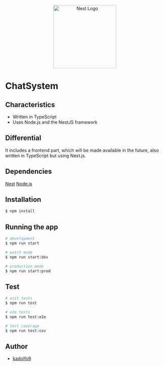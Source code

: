 <p align="center">
  <a href="http://nestjs.com/" target="blank"><img src="https://nestjs.com/img/logo-small.svg" width="200" alt="Nest Logo" /></a>
</p>

# ChatSystem

## Characteristics
- Written in TypeScript
- Uses Node.js and the NestJS framework

## Differential
It includes a frontend part, which will be made available in the future, also written in TypeScript but using Next.js.

## Dependencies

[Nest](https://github.com/nestjs/nest)
[Node.js](https://github.com/nodejs/node)

## Installation

```bash
$ npm install
```

## Running the app

```bash
# development
$ npm run start

# watch mode
$ npm run start:dev

# production mode
$ npm run start:prod
```

## Test

```bash
# unit tests
$ npm run test

# e2e tests
$ npm run test:e2e

# test coverage
$ npm run test:cov
```

## Author 
- [kadolfo9](https://github.com/kadolfo9)
